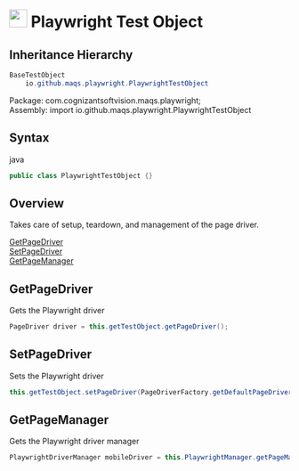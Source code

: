 # <img src="resources/MAQS.jpg" height="32" width="32"> Playwright Test Object

## Inheritance Hierarchy
```java
BaseTestObject
    io.github.maqs.playwright.PlaywrightTestObject
```
Package: com.cognizantsoftvision.maqs.playwright;  
Assembly: import io.github.maqs.playwright.PlaywrightTestObject

## Syntax
java
```java
public class PlaywrightTestObject {}
```

## Overview
Takes care of setup, teardown, and management of the page driver.

[GetPageDriver](#GetPageDriver)  
[SetPageDriver](#SetPageDriver)  
[GetPageManager](#GetPageManager)     

## GetPageDriver
Gets the Playwright driver
```java
PageDriver driver = this.getTestObject.getPageDriver();
```

## SetPageDriver
Sets the Playwright driver
```java
this.getTestObject.setPageDriver(PageDriverFactory.getDefaultPageDriver());
```

## GetPageManager
Gets the Playwright driver manager
```java
PlaywrightDriverManager mobileDriver = this.PlaywrightManager.getPageManager();
```
